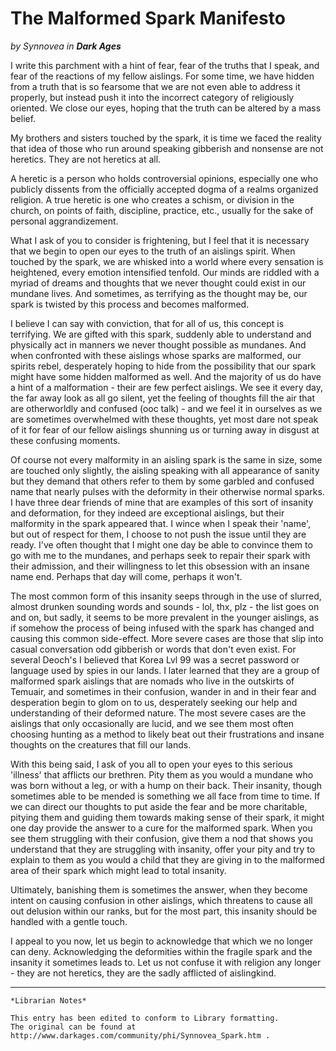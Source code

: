 # The Malformed Spark Manifesto

_by Synnovea in **Dark Ages**_

I write this parchment with a hint of fear, fear of the truths that I speak,
and fear of the reactions of my fellow aislings. For some time, we have hidden
from a truth that is so fearsome that we are not even able to address it
properly, but instead push it into the incorrect category of religiously
oriented. We close our eyes, hoping that the truth can be altered by a mass
belief.

My brothers and sisters touched by the spark, it is time we faced the reality
that idea of those who run around speaking gibberish and nonsense are not
heretics. They are not heretics at all.

A heretic is a person who holds controversial opinions, especially one who
publicly dissents from the officially accepted dogma of a realms organized
religion. A true heretic is one who creates a schism, or division in the
church, on points of faith, discipline, practice, etc., usually for the sake of
personal aggrandizement.

What I ask of you to consider is frightening, but I feel that it is necessary
that we begin to open our eyes to the truth of an aislings spirit. When touched
by the spark, we are whisked into a world where every sensation is heightened,
every emotion intensified tenfold. Our minds are riddled with a myriad of
dreams and thoughts that we never thought could exist in our mundane lives. And
sometimes, as terrifying as the thought may be, our spark is twisted by this
process and becomes malformed.

I believe I can say with conviction, that for all of us, this concept is
terrifying. We are gifted with this spark, suddenly able to understand and
physically act in manners we never thought possible as mundanes. And when
confronted with these aislings whose sparks are malformed, our spirits rebel,
desperately hoping to hide from the possibility that our spark might have some
hidden malformed as well. And the majority of us do have a hint of a
malformation - their are few perfect aislings. We see it every day, the far
away look as all go silent, yet the feeling of thoughts fill the air that are
otherworldly and confused (ooc talk) - and we feel it in ourselves as we are
sometimes overwhelmed with these thoughts, yet most dare not speak of it for
fear of our fellow aislings shunning us or turning away in disgust at these
confusing moments.

Of course not every malformity in an aisling spark is the same in size, some
are touched only slightly, the aisling speaking with all appearance of sanity
but they demand that others refer to them by some garbled and confused name
that nearly pulses with the deformity in their otherwise normal sparks. I have
three dear friends of mine that are examples of this sort of insanity and
deformation, for they indeed are exceptional aislings, but their malformity in
the spark appeared that. I wince when I speak their 'name', but out of respect
for them, I choose to not push the issue until they are ready. I've often
thought that I might one day be able to convince them to go with me to the
mundanes, and perhaps seek to repair their spark with their admission, and
their willingness to let this obsession with an insane name end. Perhaps that
day will come, perhaps it won't.

The most common form of this insanity seeps through in the use of slurred,
almost drunken sounding words and sounds - lol, thx, plz - the list goes on and
on, but sadly, it seems to be more prevalent in the younger aislings, as if
somehow the process of being infused with the spark has changed and causing
this common side-effect. More severe cases are those that slip into casual
conversation odd gibberish or words that don't even exist. For several Deoch's
I believed that Korea Lvl 99 was a secret password or language used by spies in
our lands. I later learned that they are a group of malformed spark aislings
that are nomads who live in the outskirts of Temuair, and sometimes in their
confusion, wander in and in their fear and desperation begin to glom on to us,
desperately seeking our help and understanding of their deformed nature. The
most severe cases are the aislings that only occasionally are lucid, and we see
them most often choosing hunting as a method to likely beat out their
frustrations and insane thoughts on the creatures that fill our lands.

With this being said, I ask of you all to open your eyes to this serious
'illness' that afflicts our brethren. Pity them as you would a mundane who was
born without a leg, or with a hump on their back. Their insanity, though
sometimes able to be mended is something we all face from time to time. If we
can direct our thoughts to put aside the fear and be more charitable, pitying
them and guiding them towards making sense of their spark, it might one day
provide the answer to a cure for the malformed spark. When you see them
struggling with their confusion, give them a nod that shows you understand that
they are struggling with insanity, offer your pity and try to explain to them
as you would a child that they are giving in to the malformed area of their
spark which might lead to total insanity.

Ultimately, banishing them is sometimes the answer, when they become intent on
causing confusion in other aislings, which threatens to cause all out delusion
within our ranks, but for the most part, this insanity should be handled with a
gentle touch.

I appeal to you now, let us begin to acknowledge that which we no longer can
deny. Acknowledging the deformities within the fragile spark and the insanity
it sometimes leads to. Let us not confuse it with religion any longer - they
are not heretics, they are the sadly afflicted of aislingkind.

***

```
*Librarian Notes*

This entry has been edited to conform to Library formatting.
The original can be found at http://www.darkages.com/community/phi/Synnovea_Spark.htm .
```
